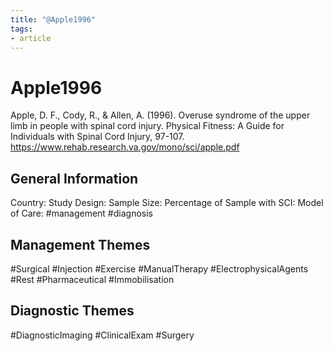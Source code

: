 ```yaml
---
title: "@Apple1996"
tags:
- article
---
```


# Apple1996
Apple, D. F., Cody, R., & Allen, A. (1996). Overuse syndrome of the upper limb in people with spinal cord injury. Physical Fitness: A Guide for Individuals with Spinal Cord Injury, 97-107. https://www.rehab.research.va.gov/mono/sci/apple.pdf 

## General Information
Country: 
Study Design: 
Sample Size: 
Percentage of Sample with SCI:
Model of Care: #management #diagnosis

## Management Themes
#Surgical #Injection #Exercise #ManualTherapy #ElectrophysicalAgents #Rest #Pharmaceutical #Immobilisation 

## Diagnostic Themes
#DiagnosticImaging #ClinicalExam #Surgery 